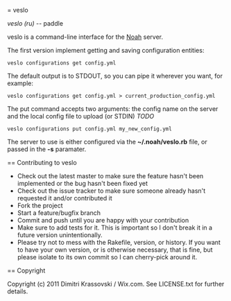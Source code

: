 = veslo

_veslo (ru)_ -- paddle

veslo is a command-line interface for the [Noah](https://github.com/lusis/Noah) server.

The first version implement getting and saving configuration entities:

    veslo configurations get config.yml

The default output is to STDOUT, so you can pipe it wherever you want, for example:

    veslo configurations get config.yml > current_production_config.yml

The put command accepts two arguments: the config name on the server and the local config file to upload (or STDIN) _TODO_

    veslo configurations put config.yml my_new_config.yml

The server to use is either configured via the **~/.noah/veslo.rb** file, or passed in the **-s** paramater.

== Contributing to veslo
 
* Check out the latest master to make sure the feature hasn't been implemented or the bug hasn't been fixed yet
* Check out the issue tracker to make sure someone already hasn't requested it and/or contributed it
* Fork the project
* Start a feature/bugfix branch
* Commit and push until you are happy with your contribution
* Make sure to add tests for it. This is important so I don't break it in a future version unintentionally.
* Please try not to mess with the Rakefile, version, or history. If you want to have your own version, or is otherwise necessary, that is fine, but please isolate to its own commit so I can cherry-pick around it.

== Copyright

Copyright (c) 2011 Dimitri Krassovski / Wix.com. See LICENSE.txt for
further details.

